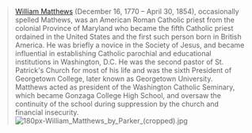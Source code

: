 > [William Matthews](https://en.wikipedia.org/wiki/William_Matthews_(priest)) (December 16, 1770 – April 30, 1854), occasionally spelled Mathews, was an American Roman Catholic priest from the colonial Province of Maryland who became the fifth Catholic priest ordained in the United States and the first such person born in British America. He was briefly a novice in the Society of Jesus, and became influential in establishing Catholic parochial and educational institutions in Washington, D.C. He was the second pastor of St. Patrick's Church for most of his life and was the sixth President of Georgetown College, later known as Georgetown University. Matthews acted as president of the Washington Catholic Seminary, which became Gonzaga College High School, and oversaw the continuity of the school during suppression by the church and financial insecurity.   
> ![180px-William_Matthews_by_Parker_(cropped).jpg](https://i.loli.net/2019/03/30/5c9ec2605d07b.jpg)  

<script async src="//pagead2.googlesyndication.com/pagead/js/adsbygoogle.js"></script>
<script>
     (adsbygoogle = window.adsbygoogle || []).push({
          google_ad_client: "ca-pub-4161171709893056",
          enable_page_level_ads: true
     });
</script>

<script async src="//pagead2.googlesyndication.com/pagead/js/adsbygoogle.js"></script>
<ins class="adsbygoogle"
     style="display:block; text-align:center;"
     data-ad-layout="in-article"
     data-ad-format="fluid"
     data-ad-client="ca-pub-4161171709893056"
     data-ad-slot="3017846475"></ins>
<script>
     (adsbygoogle = window.adsbygoogle || []).push({});
</script>
